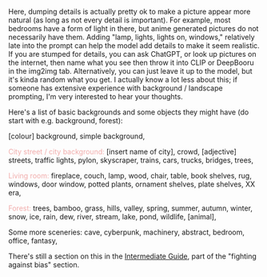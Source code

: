 Here, dumping details is actually pretty ok to make a picture appear more natural (as long as not every detail is important). For example, most bedrooms have a form of light in there, but anime generated pictures do not necessarily have them. Adding "lamp, lights, lights on, windows," relatively late into the prompt can help the model add details to make it seem realistic.
If you are stumped for details, you can ask ChatGPT, or look up pictures on the internet, then name what you see then throw it into CLIP or DeepBooru in the img2img tab. Alternatively, you can just leave it up to the model, but it's kinda random what you get. I actually know a lot less about this; if someone has extensive experience with background / landscape prompting, I'm very interested to hear your thoughts. 

Here's a list of basic backgrounds and some objects they might have (do start with e.g. background, forest):

\[colour\] background, simple background, 

<font color=F1ACAB>City street / city background:</font>
\[insert name of city\], crowd, \[adjective\] streets, traffic lights, pylon, skyscraper, trains, cars, trucks, bridges, trees, 

<font color=F1ACAB>Living room:</font>
fireplace, couch, lamp, wood, chair, table, book shelves, rug, windows, door window, potted plants, ornament shelves, plate shelves, XX era,

<font color=F1ACAB>Forest:</font>
trees, bamboo, grass, hills, valley, spring, summer, autumn, winter, snow, ice, rain, dew, river, stream, lake, pond, wildlife, \[animal\], 

Some more sceneries: cave, cyberpunk, machinery, abstract, bedroom, office, fantasy,

There's still a section on this in the <a href="INSERTLINKHERE">Intermediate Guide</a>, part of the "fighting against bias" section. 
